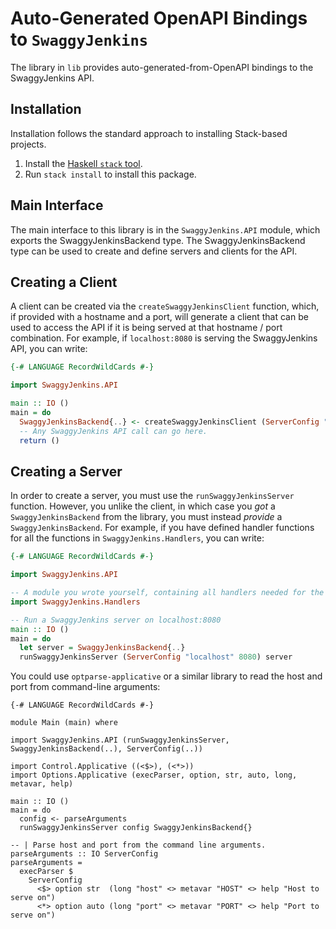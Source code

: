 # Auto-Generated OpenAPI Bindings to `SwaggyJenkins`

The library in `lib` provides auto-generated-from-OpenAPI bindings to the SwaggyJenkins API.

## Installation

Installation follows the standard approach to installing Stack-based projects.

1. Install the [Haskell `stack` tool](http://docs.haskellstack.org/en/stable/README).
2. Run `stack install` to install this package.

## Main Interface

The main interface to this library is in the `SwaggyJenkins.API` module, which exports the SwaggyJenkinsBackend type. The SwaggyJenkinsBackend
type can be used to create and define servers and clients for the API.

## Creating a Client

A client can be created via the `createSwaggyJenkinsClient` function, which, if provided with a hostname and a port, will generate
a client that can be used to access the API if it is being served at that hostname / port combination. For example, if
`localhost:8080` is serving the SwaggyJenkins API, you can write:

```haskell
{-# LANGUAGE RecordWildCards #-}

import SwaggyJenkins.API

main :: IO ()
main = do
  SwaggyJenkinsBackend{..} <- createSwaggyJenkinsClient (ServerConfig "localhost" 8080)
  -- Any SwaggyJenkins API call can go here.
  return ()
```

## Creating a Server

In order to create a server, you must use the `runSwaggyJenkinsServer` function. However, you unlike the client, in which case you *got* a `SwaggyJenkinsBackend`
from the library, you must instead *provide* a `SwaggyJenkinsBackend`. For example, if you have defined handler functions for all the
functions in `SwaggyJenkins.Handlers`, you can write:

```haskell
{-# LANGUAGE RecordWildCards #-}

import SwaggyJenkins.API

-- A module you wrote yourself, containing all handlers needed for the SwaggyJenkinsBackend type.
import SwaggyJenkins.Handlers

-- Run a SwaggyJenkins server on localhost:8080
main :: IO ()
main = do
  let server = SwaggyJenkinsBackend{..}
  runSwaggyJenkinsServer (ServerConfig "localhost" 8080) server
```

You could use `optparse-applicative` or a similar library to read the host and port from command-line arguments:
```
{-# LANGUAGE RecordWildCards #-}

module Main (main) where

import SwaggyJenkins.API (runSwaggyJenkinsServer, SwaggyJenkinsBackend(..), ServerConfig(..))

import Control.Applicative ((<$>), (<*>))
import Options.Applicative (execParser, option, str, auto, long, metavar, help)

main :: IO ()
main = do
  config <- parseArguments
  runSwaggyJenkinsServer config SwaggyJenkinsBackend{}

-- | Parse host and port from the command line arguments.
parseArguments :: IO ServerConfig
parseArguments =
  execParser $
    ServerConfig
      <$> option str  (long "host" <> metavar "HOST" <> help "Host to serve on")
      <*> option auto (long "port" <> metavar "PORT" <> help "Port to serve on")
```
